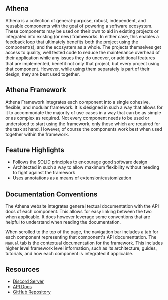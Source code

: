 ## Athena

Athena is a collection of general-purpose, robust, independent, and reusable components with the goal of powering a software ecosystem.
These components may be used on their own to aid in existing projects or integrated into existing (or new) frameworks.
In either case, this enables a feedback loop that ultimately benefits both the project using the component(s), and the ecosystem as a whole.
The projects themselves get access to quality, well tested code to reduce the maintenance overhead of their application while any issues they do uncover, or additional features that are implemented, benefit not only that project, but every project using that component.
However, while using them separately is part of their design, they are best used together.

## Athena Framework

Athena Framework integrates each component into a single cohesive, flexible, and modular framework.
It is designed in such a way that allows for it to accommodate the majority of use cases in a way that can be as simple or as complex as required.
Not every component needs to be used or understood to start using the framework,
only those which are required for the task at hand. However, of course the components work best when used together within the framework.

## Feature Highlights

* Follows the SOLID principles to encourage good software design
* Architected in such a way to allow maximum flexibility without needing to fight against the framework
* Uses annotations as a means of extension/customization

## Documentation Conventions

The Athena website integrates general textual documentation with the API docs of each component.
This allows for easy linking between the two when applicable.
It does however leverage some conventions that are helpful to understand when reading the documentation.

When scrolled to the top of the page, the navigation bar includes a tab for each component representing that component's API documentation.
The `Manual` tab is the contextual documentation for the framework.
This includes higher level framework level information, such as its architecture, guides, tutorials, and how each component is integrated if applicable.

## Resources

* [Discord Server](https://discord.gg/TmDVPb3dmr)
* [API Docs](Framework/)
* [GitHub Repository](https://github.com/athena-framework/athena)

